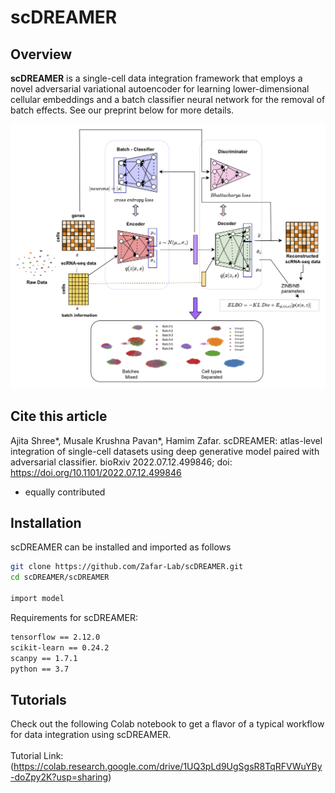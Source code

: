 # scDREAMER
## Overview
**scDREAMER** is a single-cell data integration framework that employs a novel adversarial variational autoencoder for learning lower-dimensional cellular embeddings and a batch classifier neural network for the removal of batch effects. See our preprint below for more details. 

<img src='architecture.png'>

## Cite this article
Ajita Shree*, Musale Krushna Pavan*, Hamim Zafar. scDREAMER: atlas-level integration of single-cell datasets using deep generative model paired with adversarial classifier. bioRxiv 2022.07.12.499846; doi: https://doi.org/10.1101/2022.07.12.499846  

* equally contributed

## Installation

scDREAMER can be installed and imported as follows <br />
```bash
git clone https://github.com/Zafar-Lab/scDREAMER.git
cd scDREAMER/scDREAMER

import model
```

Requirements for scDREAMER: <br />
```bash
tensorflow == 2.12.0
scikit-learn == 0.24.2
scanpy == 1.7.1
python == 3.7 
```

## Tutorials
Check out the following Colab notebook to get a flavor of a typical workflow for data integration using scDREAMER. <br /> <br />
Tutorial Link: (https://colab.research.google.com/drive/1UQ3pLd9UgSgsR8TqRFVWuYBy-doZpy2K?usp=sharing) 

